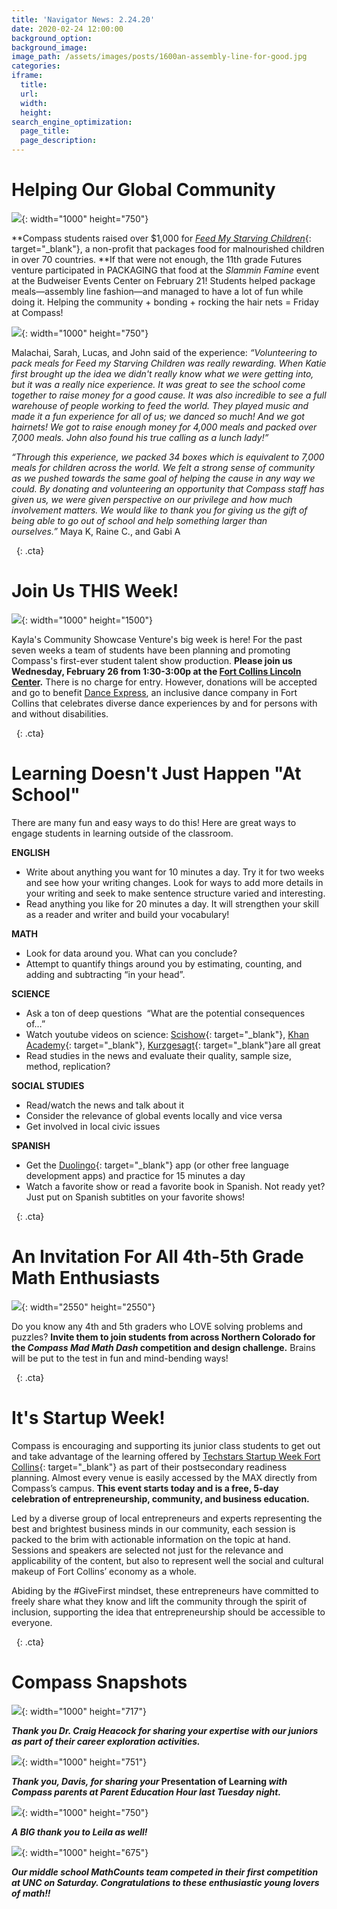 ```yaml
---
title: 'Navigator News: 2.24.20'
date: 2020-02-24 12:00:00
background_option:
background_image:
image_path: /assets/images/posts/1600an-assembly-line-for-good.jpg
categories:
iframe:
  title:
  url:
  width:
  height:
search_engine_optimization:
  page_title:
  page_description:
---
```


# Helping Our Global Community

![](/assets/images/1000-img-2883.jpg){: width="1000" height="750"}

**Compass students raised over $1,000 for&nbsp;[*Feed My Starving Children*](https://www.fmsc.org/){: target="_blank"}, a non-profit that packages food for malnourished children in over 70 countries.&nbsp;**If that were not enough, the 11th grade Futures venture participated in PACKAGING that food at the&nbsp;*Slammin Famine*&nbsp;event at the Budweiser Events Center on February 21\! Students helped package meals—assembly line fashion—and managed to have a lot of fun while doing it. Helping the community + bonding + rocking the hair nets = Friday at Compass\!

![](/assets/images/1000an-assembly-line-for-good.jpg){: width="1000" height="750"}

Malachai, Sarah, Lucas, and John said of the experience:&nbsp;*“Volunteering to pack meals for Feed my Starving Children was really rewarding. When Katie first brought up the idea we didn't really know what we were getting into, but it was a really nice experience. It was great to see the school come together to raise money for a good cause. It was also incredible to see a full warehouse of people working to feed the world. They played music and made it a fun experience for all of us; we danced so much\! And we got hairnets\! We got to raise enough money for 4,000 meals and packed over 7,000 meals. John also found his true calling as a lunch lady\!”&nbsp;*

*“Through this experience, we packed 34 boxes which is equivalent to 7,000 meals for children across the world. We felt a strong sense of community as we pushed towards the same goal of helping the cause in any way we could. By donating and volunteering an opportunity that Compass staff has given us, we were given perspective on our privilege and how much involvement matters. We would like to thank you for giving us the gift of being able to go out of school and help something larger than ourselves.”*&nbsp;Maya K, Raine C., and Gabi A

&nbsp;
{: .cta}

# Join Us THIS Week\!

![](/assets/images/unnamed-29.jpg){: width="1000" height="1500"}

Kayla's Community Showcase Venture's big week is here\! For the past seven weeks a team of students have been planning and promoting Compass's first-ever student talent show production. **Please join us Wednesday, February 26 from 1:30-3:00p at the [Fort Collins Lincoln Center](https://lctix.com).** There is no charge for entry. However, donations will be accepted and go to benefit&nbsp;[Dance Express](http://www.danceexpressfc.com), an inclusive dance company in Fort Collins that celebrates diverse dance experiences by and for persons with and without disabilities. ​

&nbsp;
{: .cta}

# Learning Doesn't Just Happen "At School"

There are many fun and easy ways to do this\! Here are great ways to engage students in learning outside of the classroom.

**ENGLISH**

* Write about anything you want for 10 minutes a day. Try it for two weeks and see how your writing changes. Look for ways to add more details in your writing and seek to make sentence structure varied and interesting.
* Read anything you like for 20 minutes a day. It will strengthen your skill as a reader and writer and build your vocabulary\!

**MATH**

* Look for data around you. What can you conclude?&nbsp;&nbsp;
* Attempt to quantify things around you by estimating, counting, and adding and subtracting “in your head”.&nbsp;

**SCIENCE**

* Ask a ton of deep questions&nbsp; “What are the potential consequences of…”&nbsp;&nbsp;
* Watch youtube videos on science:&nbsp;[Scishow](https://www.youtube.com/user/scishow){: target="_blank"},&nbsp;[Khan Academy](https://www.khanacademy.org/){: target="_blank"},&nbsp;[Kurzgesagt](https://www.youtube.com/channel/UCsXVk37bltHxD1rDPwtNM8Q){: target="_blank"}are all great
* Read studies in the news and evaluate their quality, sample size, method, replication?

**SOCIAL STUDIES**

* Read/watch the news and talk about it
* Consider the relevance of global events locally and vice versa&nbsp;
* Get involved in local civic issues

**SPANISH**

* Get the&nbsp;[Duolingo](https://www.duolingo.com/){: target="_blank"}&nbsp;app (or other free language development apps) and practice for 15 minutes a day
* Watch a favorite show or read a favorite book in Spanish. Not ready yet? Just put on Spanish subtitles on your favorite shows\!

&nbsp;
{: .cta}

# An Invitation For All 4th-5th Grade Math Enthusiasts

![](/assets/images/mad-math-dash-event.jpg){: width="2550" height="2550"}

Do you know any 4th and 5th graders who LOVE solving problems and puzzles?&nbsp;**Invite them to join students from across Northern Colorado for the&nbsp;*Compass Mad Math Dash*&nbsp;competition and design challenge.**&nbsp;Brains will be put to the test in fun and mind-bending ways\!

&nbsp;
{: .cta}

# It's Startup Week\!

Compass is encouraging and supporting its junior class students to get out and take advantage of the learning offered by&nbsp;[Techstars Startup Week Fort Collins](https://startupfoco.com/){: target="_blank"}&nbsp;as part of their postsecondary readiness planning. Almost every venue is easily accessed by the MAX directly from Compass’s campus.&nbsp;**This event starts today and is a free, 5-day celebration of entrepreneurship, community, and business education.**&nbsp;

Led by a diverse group of local entrepreneurs and experts representing the best and brightest business minds in our community, each session is packed to the brim with actionable information on the topic at hand. Sessions and speakers are selected not just for the relevance and applicability of the content, but also to represent well the social and cultural makeup of Fort Collins’ economy as a whole.&nbsp;

Abiding by the \#GiveFirst mindset, these entrepreneurs have committed to freely share what they know and lift the community through the spirit of inclusion, supporting the idea that entrepreneurship should be accessible to everyone.

&nbsp;
{: .cta}

# Compass Snapshots

![](/assets/images/1000thanks-to-dr--craig-heacock-for-sharing-his-expertise-with-our-juniors-as-part-of-their-career-exploration-activities--.jpg){: width="1000" height="717"}

***Thank you Dr. Craig Heacock for sharing your expertise with our juniors as part of their career exploration activities.***

![](/assets/images/1000-img-8479.jpg){: width="1000" height="751"}

***Thank you, Davis, for sharing your* Presentation of Learning *with Compass parents at Parent Education Hour last Tuesday night.***

![](/assets/images/1000thank-you-to-leila-for-sharing-her-presentation-of-learning-with-compass-parents-on-tuesday-night.jpg){: width="1000" height="750"}

***A BIG thank you to Leila as well\!***

![](/assets/images/1000mathcounts-team-prepares-for-first-competition-at-unc.jpg){: width="1000" height="675"}

***Our middle school MathCounts team competed in their first competition at UNC on Saturday. Congratulations to these enthusiastic young lovers of math\!\!***

&nbsp;

&nbsp;